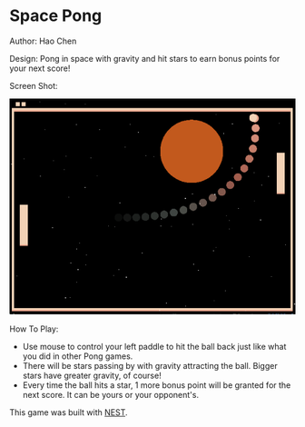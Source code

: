 # Space Pong

Author: Hao Chen

Design: Pong in space with gravity and hit stars to earn bonus points for your next score!

Screen Shot:

![Screen Shot](screenshot.png)

How To Play:

- Use mouse to control your left paddle to hit the ball back just like what you did in other Pong games.
- There will be stars passing by with gravity attracting the ball. Bigger stars have greater gravity, of course!
- Every time the ball hits a star, 1 more bonus point will be granted for the next score. It can be yours or your opponent's.

This game was built with [NEST](NEST.md).
